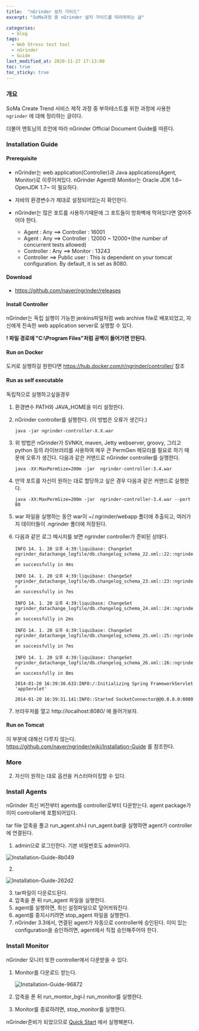 ```yaml
---
title:  "nGrinder 설치 가이드"
excerpt: "SoMa과정 중 nGrinder 설치 가이드를 따라하하는 글"

categories:
  - blog
tags:
  - Web Stress test tool
  - nGrinder
  - Guide
last_modified_at: 2020-11-27 17:13:00
toc: true
toc_sticky: true
---
```


### 개요

SoMa Create Trend 서비스 제작 과정 중 부하테스트를 위한 과정에 사용한 ``ngrinder`` 에 대해 정리하는 글이다.

더불어 멘토님의 조언에 따라 nGrinder Official Document Guide를 따른다.

###  Installation Guide

#### Prerequisite

- nGrinder는 web application(Controller)과 Java applications(Agent, Monitor)로 이루어져있다. nGrinder Agent와 Monitor는 Oracle JDK 1.6~ OpenJDK 1.7~ 이 필요하다.

- 자바의 환경변수가 제대로 설정되어있는지 확인한다.
- nGrinder는 많은 포트를 사용하기때문에 그 포트들이 방화벽에 막혀있다면 열어주어야 한다.
  - Agent : Any ==> Controller : 16001
  - Agent : Any ==> Controller : 12000 ~ 12000+(the number of concurrent tests allowed)
  - Controller : Any ==> Monitor : 13243
  - Controller ==> Public user : This is dependent on your tomcat configuration. By default, it is set as 8080.

#### Download

- https://github.com/naver/ngrinder/releases

#### Install Controller

nGrinder는 독립 실행이 가능한 jenkins파일처럼 web archive file로 배포되었고, 자신에게 친숙한 web application server로 실행할 수 있다.

__! 파일 경로에 "C:\\Program Files"처럼  공백이 들어가면 안된다.__

#### Run on Docker

도커로 실행하길 원한다면 https://hub.docker.com/r/ngrinder/controller/ 참조

#### Run as self executable

독립적으로 실행하고싶을경우

1. 환경변수 PATH와 JAVA_HOME을 미리 설정한다.

2. nGrinder controller를 실행한다. (이 방법은 오류가 생긴다.)

   ```
   java -jar ngrinder-controller-X.X.war
   ```

3. 위 방법은 nGrinder가 SVNKit, maven, Jetty webserver, groovy, 그리고 python 등의 라이브러리를 사용하여 매우 큰 PermGen 메모리를 필요로 하기 때문에 오류가 생긴다. 다음과 같은 커맨드로 nGrinder controller를 실행한다.

   ```
   java -XX:MaxPermSize=200m -jar  ngrinder-controller-3.4.war
   ```

4. 만약 포트를 자신이 원하는 대로 할당하고 싶은 경우 다음과 같은 커맨드로 실행한다.

   ```
   java -XX:MaxPermSize=200m -jar  ngrinder-controller-3.4.war --port 80
   ```

5. war 파일을 실행하는 동안 war이 ~/.ngrinder/webapp 폴더에 추출되고, 여러가지 데이터들이 .ngrinder 폴더에 저장된다.

6. 다음과 같은 로그 메시지를 보면 ngrinder controller가 준비된 상태다.

   ```
   INFO 14. 1. 20 오후 4:39:liquibase: ChangeSet ngrinder_datachange_logfile/db.changelog_schema_22.xml::22::ngrinder.3.3 r
   an successfully in 4ms
   
   INFO 14. 1. 20 오후 4:39:liquibase: ChangeSet ngrinder_datachange_logfile/db.changelog_schema_23.xml::23::ngrinder.3.3 r
   an successfully in 7ms
   
   INFO 14. 1. 20 오후 4:39:liquibase: ChangeSet ngrinder_datachange_logfile/db.changelog_schema_24.xml::24::ngrinder.3.3 r
   an successfully in 2ms
   
   INFO 14. 1. 20 오후 4:39:liquibase: ChangeSet ngrinder_datachange_logfile/db.changelog_schema_25.xml::25::ngrinder.3.3 r
   an successfully in 7ms
   
   INFO 14. 1. 20 오후 4:39:liquibase: ChangeSet ngrinder_datachange_logfile/db.changelog_schema_26.xml::26::ngrinder.3.3 r
   an successfully in 8ms
   
   2014-01-20 16:39:30.633:INFO:/:Initializing Spring FrameworkServlet 'appServlet'
   
   2014-01-20 16:39:31.141:INFO::Started SocketConnector@@0.0.0.0:8080
   ```

7. 브라우저를 열고 http://localhost:8080/ 에 들어가보자.

#### Run on Tomcat

이 부분에 대해선 다루지 않는다. https://github.com/naver/ngrinder/wiki/Installation-Guide 를 참조한다.

### More

2. 자신이 원하는 대로 옵션을 커스터마이징할 수 있다.

### Install Agents

nGrinder 최신 버전부터 agents를 controller로부터 다운받는다. agent package가 이미 controller에 포함되어있다. 

tar file 압축을 풀고 run_agent.sh나 run_agent.bat을 실행하면 agent가 controller에 연결된다.

1. admin으로 로그인한다. 기본 비밀번호도 admin이다.

![Installation-Guide-8b049](https://user-images.githubusercontent.com/48988862/94887942-8828d800-04b2-11eb-8f95-5dd7ee4ef7a2.png)

2. 

![Installation-Guide-262d2](https://user-images.githubusercontent.com/48988862/94887970-9840b780-04b2-11eb-9357-e34f10924810.png)

3. tar파일이 다운로드된다.
4. 압축을 푼 뒤 run_agent 파일을 실행한다.
5. agent를 실행하면, 최신 설정파일으로 덮어씌워진다.
6. agent를 중지시키려면 stop_agent 파일을 실행한다.
7. nGrinder 3.3에서, 연결된 agent가 자동으로 controller에 승인된다. 이미 있는 configuration을 승인하려면, agent에서 직접 승인해주어야 한다.

### Install Monitor

nGrinder 모니터 또한 controller에서 다운받을 수 있다.

1. Monitor를 다운로드 받는다.

   ![Installation-Guide-96872](https://user-images.githubusercontent.com/48988862/94888235-611ed600-04b3-11eb-9f3b-80c07bfa9cda.png)

2. 압축을 푼 뒤 run_montor_bg나 run_monitor를 실행한다.
3. Monitor를 종료하려면, stop_monitor를 실행한다.



nGrinder준비가 되었으므로 [Quick Start](https://github.com/naver/ngrinder/wiki/Quick-Start) 에서 실행해본다.

